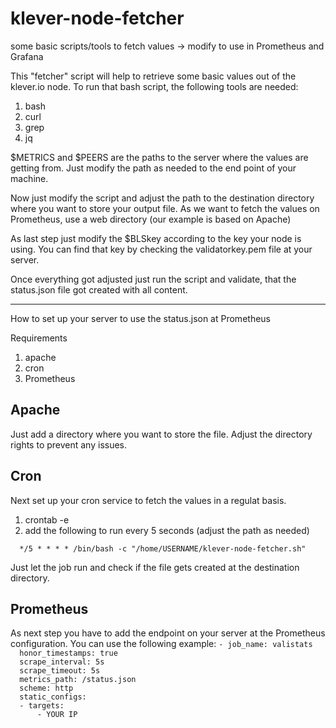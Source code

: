 # klever-node-fetcher
some basic scripts/tools to fetch values -> modify to use in Prometheus and Grafana

This "fetcher" script will help to retrieve some basic values out of the klever.io node.
To run that bash script, the following tools are needed:
1. bash
2. curl
3. grep
4. jq

$METRICS and $PEERS are the paths to the server where the values are getting from.
Just modify the path as needed to the end point of your machine.

Now just modify the script and adjust the path to the destination directory where
you want to store your output file.
As we want to fetch the values on Prometheus, use a web directory (our example is
based on Apache)

As last step just modify the $BLSkey according to the key your node is using.
You can find that key by checking the validatorkey.pem file at your server.

Once everything got adjusted just run the script and validate, that the status.json
file got created with all content.

______________________________________________________________________________
How to set up your server to use the status.json at Prometheus

Requirements
1. apache
2. cron
3. Prometheus

## Apache
Just add a directory where you want to store the file. Adjust the directory rights
to prevent any issues.

## Cron
Next set up your cron service to fetch the values in a regulat basis.
1. crontab -e
2. add the following to run every 5 seconds (adjust the path as needed)
 
`  */5 * * * * /bin/bash -c "/home/USERNAME/klever-node-fetcher.sh"`

Just let the job run and check if the file gets created at the destination directory.

## Prometheus
As next step you have to add the endpoint on your server at the Prometheus configuration.
You can use the following example:
`- job_name: valistats`<br />
`  honor_timestamps: true`<br />
`  scrape_interval: 5s`<br />
`  scrape_timeout: 5s`<br />
`  metrics_path: /status.json`<br />
`  scheme: http`<br />
`  static_configs:`<br />
`  - targets:`<br />
`      - YOUR IP`

